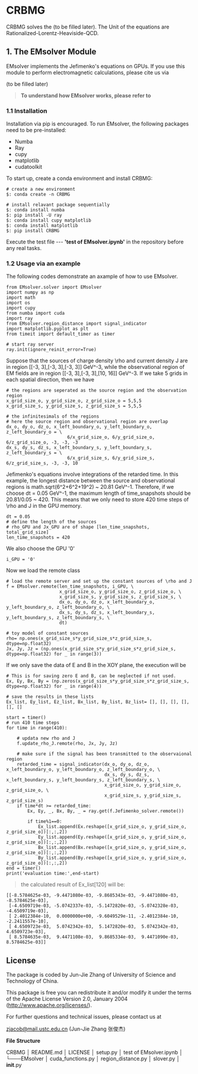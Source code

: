 # CRBMG
CRBMG solves the (to be filled later). The Unit of the equations are Rationalized-Lorentz-Heaviside-QCD.

## 1. The EMsolver Module
EMsolver implements the Jefimenko's equations on GPUs. 
If you use this module to perform electromagnetic calculations, please cite us via

(to be filled later)

> **To understand how EMsolver works, please refer to**

### 1.1 Installation
Installation via pip is encouraged. To run EMsolver, the following packages need to be pre-installed:
  - Numba
  - Ray
  - cupy
  - matplotlib
  - cudatoolkit

To start up, create a conda environment and install CRBMG:
```
# create a new environment
$: conda create -n CRBMG

# install relavant package sequentially
$: conda install numba
$: pip install -U ray
$: conda install cupy matplotlib
$: conda install matplotlib
$: pip install CRBMG
```
Execute the test file ---  **'test of EMsolver.ipynb'** in the repository before any real tasks.

### 1.2 Usage via an example
The following codes demonstrate an axample of how to use EMsolver.
```
from EMsolver.solver import EMsolver
import numpy as np
import math
import os
import cupy
from numba import cuda
import ray
from EMsolver.region_distance import signal_indicator
import matplotlib.pyplot as plt
from timeit import default_timer as timer

# start ray server
ray.init(ignore_reinit_error=True)
```
Suppose that the sources of charge density \rho and current density J are in region [[-3, 3],[-3, 3],[-3, 3]] GeV^-3, 
while the observational region of EM fields are in region [[-3, 3],[-3, 3],[10, 16]] GeV^-3. 
If we take 5 grids in each spatial direction, then we have
```
# the regions are seperated as the source region and the observation region
x_grid_size_o, y_grid_size_o, z_grid_size_o = 5,5,5
x_grid_size_s, y_grid_size_s, z_grid_size_s = 5,5,5

# the infinitesimals of the regions
# here the source region and observational region are overlap
dx_o, dy_o, dz_o, x_left_boundary_o, y_left_boundary_o, z_left_boundary_o = \
                       6/x_grid_size_o, 6/y_grid_size_o, 6/z_grid_size_o, -3, -3, -3
dx_s, dy_s, dz_s, x_left_boundary_s, y_left_boundary_s, z_left_boundary_s = \
                       6/x_grid_size_s, 6/y_grid_size_s, 6/z_grid_size_s, -3, -3, 10
```
Jefimenko's equations involve integrations of the retarded time. 
In this example, the longest distance between the source and observational regions is math.sqrt(6^2+6^2+19^2) ~ 20.81 GeV^-1.
Therefore, if we choose dt = 0.05 GeV^-1, the maximum length of time_snapshots should be 20.81/0.05 ~ 420.
This means that we only need to store 420 time steps of \rho and J in the GPU memory.
```
dt = 0.05
# define the length of the sources
# rho_GPU and Jx_GPU are of shape [len_time_snapshots, total_grid_size]
len_time_snapshots = 420
```
We also choose the GPU '0'
```
i_GPU = '0'
```
Now we load the remote class
```
# load the remote server and set up the constant sources of \rho and J
f = EMsolver.remote(len_time_snapshots, i_GPU, \
                    x_grid_size_o, y_grid_size_o, z_grid_size_o, \
                    x_grid_size_s, y_grid_size_s, z_grid_size_s, \
                    dx_o, dy_o, dz_o, x_left_boundary_o, y_left_boundary_o, z_left_boundary_o, \
                    dx_s, dy_s, dz_s, x_left_boundary_s, y_left_boundary_s, z_left_boundary_s, \
                    dt)
       
# toy model of constant sources
rho= np.ones(x_grid_size_s*y_grid_size_s*z_grid_size_s, dtype=np.float32)
Jx, Jy, Jz = (np.ones(x_grid_size_s*y_grid_size_s*z_grid_size_s, dtype=np.float32) for _ in range(3))       
```
If we only save the data of E and B in the XOY plane, the execution will be
```
# This is for saving zero E and B, can be neglected if not used.
Ex, Ey, Bx, By = (np.zeros(x_grid_size_s*y_grid_size_s*z_grid_size_s, dtype=np.float32) for _ in range(4))

# save the results in these lists
Ex_list, Ey_list, Ez_list, Bx_list, By_list, Bz_list= [], [], [], [], [], []

start = timer()
# run 410 time steps
for time in range(410):
  
    # updata new rho and J 
    f.update_rho_J.remote(rho, Jx, Jy, Jz)

    # make sure if the signal has been transmitted to the observaional region
    retarded_time = signal_indicator(dx_o, dy_o, dz_o, x_left_boundary_o, y_left_boundary_o, z_left_boundary_o, \
                                     dx_s, dy_s, dz_s, x_left_boundary_s, y_left_boundary_s, z_left_boundary_s, \
                                     x_grid_size_o, y_grid_size_o, z_grid_size_o, \
                                     x_grid_size_s, y_grid_size_s, z_grid_size_s)
    if time*dt >= retarded_time:
        Ex, Ey, _, Bx, By, _ = ray.get(f.Jefimenko_solver.remote())
        
        if time%1==0:
            Ex_list.append(Ex.reshape([x_grid_size_o, y_grid_size_o, z_grid_size_o])[:,:,2])
            Ey_list.append(Ey.reshape([x_grid_size_o, y_grid_size_o, z_grid_size_o])[:,:,2])
            Bx_list.append(Bx.reshape([x_grid_size_o, y_grid_size_o, z_grid_size_o])[:,:,2])
            By_list.append(By.reshape([x_grid_size_o, y_grid_size_o, z_grid_size_o])[:,:,2])
end = timer()
print('evaluation time:',end-start)   
```
> the calculated result of Ex_list[120] will be:
```
[[-8.5784625e-03, -9.4471080e-03, -9.8685343e-03, -9.4471080e-03, -8.5784625e-03],
 [-4.6509719e-03, -5.0742337e-03, -5.1472820e-03, -5.0742328e-03, -4.6509719e-03],
 [ 2.4012384e-10,  0.0000000e+00, -9.6049529e-11, -2.4012384e-10, -2.2411557e-10],
 [ 4.6509723e-03,  5.0742342e-03,  5.1472820e-03,  5.0742342e-03,  4.6509723e-03],
 [ 8.5784635e-03,  9.4471108e-03,  9.8685334e-03,  9.4471090e-03,  8.5784625e-03]]
```

## License
The package is coded by Jun-Jie Zhang of University of Science and Technology of China.

This package is free you can redistribute it and/or modify it under the terms of the Apache License Version 2.0, January 2004 (http://www.apache.org/licenses/).

For further questions and technical issues, please contact us at

zjacob@mail.ustc.edu.cn (Jun-Jie Zhang 张俊杰)

**File Structure**

CRBMG
│   README.md 
│   LICENSE
│   setup.py 
│   test of EMsolver.ipynb
│
└───EMsolver
    │   cuda_functions.py
    │   region_distance.py
    │   slover.py
    │   __init__.py


